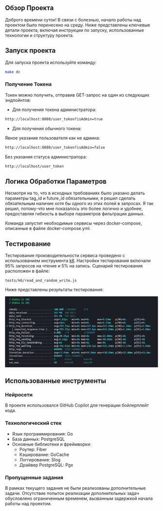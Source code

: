 ## Обзор Проекта

Доброго времени суток! В связи с болезнью, начало работы над проектом было перенесено на среду. Ниже представлены ключевые детали проекта, включая инструкции по запуску, использованные технологии и структуру проекта.
## Запуск проекта

Для запуска проекта используйте команду:

```bash
make dc
```

### Получение Токена

Токен можно получить, отправив GET-запрос на один из следующих эндпойнтов:

- Для получения токена администратора:

```bash
http://localhost:8080/user_token?isAdmin=true
```
- Для получения обычного токена:

Явное указание пользователя как не админа:
```bash
http://localhost:8080/user_token?isAdmin=false
```
Без указания статуса администратора:
```bash
http://localhost/user_token
```
## Логика Обработки Параметров

Несмотря на то, что в исходных требованиях было указано делать параметры tag_id и future_id обязательными, я решил сделать обязательным наличие хотя бы одного из этих полей в запросах. Я так решил, потому-что мне показалось это более логично и удобнее, предоставляя гибкость в выборе параметров фильтрации данных.

Команда запустит необходимые сервисы через docker-compose, описанные в файле docker-compose.yml.
## Тестирование

Тестирование производительности сервиса проведено с использованием инструмента [k6](https://k6.io/). Настройки тестирования включали 95% запросов на чтение и 5% на запись. Сценарий тестирования расположен в файле:

```plaintext
tests/k6/read_and_random_write.js
```
Ниже представлены результаты тестирования:

![k6](/tests/k6/read_and_random_write_result.png)
## Использованные инструменты
### Нейросети

В проекте использовался GitHub Copilot для генерации бойлерплейт кода.
### Технологический стек

- Язык программирования: Go
- База данных: PostgreSQL
- Основные библиотеки и фреймворки:
  - Роутер: Fiber
  - Кэширование: GoCache
  - Логгирование: Slog
  - Драйвер PostgreSQL: Pgx

### Пропущенные задания

В рамках текущего задания не были реализованы дополнительные задачи. Отсутствие попыток реализации дополнительных задач обусловлено ограниченным временем, вызванным задержкой начала работы над проектом.